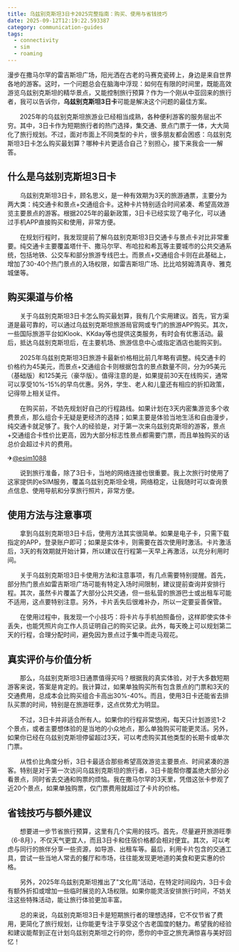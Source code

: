 ```yaml
---
title: 乌兹别克斯坦3日卡2025完整指南：购买、使用与省钱技巧
date: 2025-09-12T12:19:22.593387
category: communication-guides
tags:
  - connectivity
  - sim
  - roaming
---
```


漫步在撒马尔罕的雷吉斯坦广场，阳光洒在古老的马赛克瓷砖上，身边是来自世界各地的游客。这时，一个问题总会在脑海中浮现：如何在有限的时间里，既能高效游览乌兹别克斯坦的精华景点，又能控制旅行预算？作为一个刚从中亚回来的旅行者，我可以告诉你，**乌兹别克斯坦3日卡**可能是解决这个问题的最佳方案。

　　2025年的乌兹别克斯坦旅游业已经相当成熟，各种便利游客的服务层出不穷。其中，3日卡作为短期旅行者的热门选择，集交通、景点门票于一体，大大简化了旅行规划。不过，面对市面上不同类型的卡片，很多朋友都会困惑：乌兹别克斯坦3日卡怎么购买最划算？哪种卡片更适合自己？别担心，接下来我会一一解答。

## 什么是乌兹别克斯坦3日卡

　　乌兹别克斯坦3日卡，顾名思义，是一种有效期为3天的旅游通票，主要分为两大类：纯交通卡和景点+交通组合卡。这种卡片特别适合时间紧凑、希望高效游览主要景点的游客。根据2025年的最新政策，3日卡已经实现了电子化，可以通过手机APP直接购买和使用，非常方便。

　　在规划行程时，我发现提前了解乌兹别克斯坦3日交通卡与景点卡对比非常重要。纯交通卡主要覆盖塔什干、撒马尔罕、布哈拉和希瓦等主要城市的公共交通系统，包括地铁、公交车和部分旅游专线巴士。而景点+交通组合卡则在此基础上，增加了30-40个热门景点的入场权限，如雷吉斯坦广场、比比哈努姆清真寺、雅克城堡等。

## 购买渠道与价格

　　关于乌兹别克斯坦3日卡怎么购买最划算，我有几个实用建议。首先，官方渠道是最可靠的，可以通过乌兹别克斯坦旅游局官网或专门的旅游APP购买。其次，一些国际旅游平台如Klook、KKday等也提供这类服务，有时会有优惠活动。最后，抵达乌兹别克斯坦后，在主要机场、旅游信息中心或指定酒店也能购买到。

　　2025年乌兹别克斯坦3日旅游卡最新价格相比前几年略有调整。纯交通卡的价格约为45美元，而景点+交通组合卡则根据包含的景点数量不同，分为95美元（基础版）和125美元（豪华版）。值得注意的是，如果提前30天在线购买，通常可以享受10%-15%的早鸟优惠。另外，学生、老人和儿童还有相应的折扣政策，记得带上相关证件。

　　在购买前，不妨先规划好自己的行程路线。如果计划在3天内密集游览多个收费景点，那么组合卡无疑是更经济的选择；如果主要是体验当地生活和自由漫步，纯交通卡就足够了。我个人的经验是，对于第一次来乌兹别克斯坦的游客，景点+交通组合卡性价比更高，因为大部分标志性景点都需要门票，而且单独购买的话总价会超过卡片的费用。

✈[@esim1088](https://t.me/s/esim1088)

　　说到旅行准备，除了3日卡，当地的网络连接也很重要。我上次旅行时使用了这家提供的eSIM服务，覆盖乌兹别克斯坦全境，网络稳定，让我随时可以查询景点信息、使用导航和分享旅行照片，非常方便。

## 使用方法与注意事项

　　拿到乌兹别克斯坦3日卡后，使用方法其实很简单。如果是电子卡，只需下载指定的APP，登录账户即可；如果是实体卡，则需要在首次使用时激活。卡片激活后，3天的有效期就开始计算，所以建议在行程第一天早上再激活，以充分利用时间。

　　关于乌兹别克斯坦3日卡使用方法和注意事项，有几点需要特别提醒。首先，部分热门景点如雷吉斯坦广场可能有特定入场时间限制，建议提前查询并安排行程。其次，虽然卡片覆盖了大部分公共交通，但一些私营的旅游巴士或出租车可能不适用，这点要特别注意。另外，卡片丢失后很难补办，所以一定要妥善保管。

　　在使用过程中，我发现一个小技巧：将卡片与手机拍照备份，这样即使实体卡丢失，也能凭照片向工作人员证明自己的购买记录。此外，每天晚上可以规划第二天的行程，合理分配时间，避免因为景点过于集中而走马观花。

## 真实评价与价值分析

　　那么，乌兹别克斯坦3日通票值得买吗？根据我的真实体验，对于大多数短期游客来说，答案是肯定的。我计算过，如果单独购买所有包含景点的门票和3天的交通费用，总成本会比购买组合卡高出30%-40%。而且，使用3日卡还能省去排队买票的时间，特别是在旅游旺季，这点优势尤为明显。

　　不过，3日卡并非适合所有人。如果你的行程非常悠闲，每天只计划游览1-2个景点，或者主要想体验的是当地的小众地点，那么单独购买可能更灵活。另外，如果你已经在乌兹别克斯坦停留超过3天，可以考虑购买其他类型的长期卡或单次门票。

　　从性价比角度分析，3日卡最适合那些希望高效游览主要景点、时间紧凑的游客。特别是对于第一次访问乌兹别克斯坦的旅行者，3日卡能帮你覆盖绝大部分必看景点，同时省去交通和购票的烦恼。我在撒马尔罕的3天里，凭借这张卡参观了近20个景点，如果单独购票，仅门票费用就超过了卡片的价格。

## 省钱技巧与额外建议

　　想要进一步节省旅行预算，这里有几个实用的技巧。首先，尽量避开旅游旺季（6-8月），不仅天气更宜人，而且3日卡和住宿价格都会相对便宜。其次，可以考虑与同行的旅伴分享一些资源，如导游、出租车等。最后，利用卡片包含的交通工具，尝试一些当地人常去的餐厅和市场，往往能发现更地道的美食和更实惠的价格。

　　另外，2025年乌兹别克斯坦推出了"文化周"活动，在特定时间段内，3日卡会有额外折扣或增加一些临时展览的入场权限。如果你能灵活安排旅行时间，不妨关注这些特殊活动，能让旅行体验更加丰富。

　　总的来说，乌兹别克斯坦3日卡是短期旅行者的理想选择，它不仅节省了费用，更简化了旅行规划，让你能更专注于享受这个古老国度的魅力。希望我的经验和建议能帮到正在计划乌兹别克斯坦之行的你，愿你的中亚之旅充满惊喜与美好回忆！